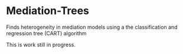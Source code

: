 # Mediation-Trees
Finds heterogeneity in mediation models using a the classification and regression tree (CART) algorithm

This is work still in progress.
